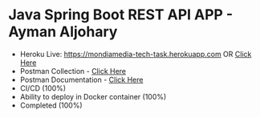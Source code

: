 # Java Spring Boot REST API APP - Ayman Aljohary
- Heroku Live: https://mondiamedia-tech-task.herokuapp.com OR [Click Here](https://mondiamedia-tech-task.herokuapp.com)
- Postman Collection - [Click Here](https://www.getpostman.com/collections/3161f46819ab0e7d358e)
- Postman Documentation - [Click Here](https://documenter.getpostman.com/view/3913425/RzfgopNv)
- CI/CD (100%)
- Ability to deploy in Docker container (100%)
- Completed (100%)
